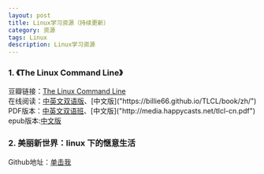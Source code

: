 ```yaml
---
layout: post
title: Linux学习资源（持续更新）
category: 资源
tags: Linux
description: Linux学习资源
---
```


### 1. 《The Linux Command Line》
豆瓣链接：[The Linux Command Line]("http://book.douban.com/subject/6806862/")    
在线阅读：[中英文双语版]("https://billie66.github.io/TLCL/book/")、[中文版]("https://billie66.github.io/TLCL/book/zh/")  
PDF版本：[中英文双语班]("http://media.happycasts.net/tlcl-en-cn.pdf")、[中文版]("http://media.happycasts.net/tlcl-cn.pdf")  
epub版本:[中文版]("https://www.gitbook.com/book/billie66/tlcl-cn/details")

### 2. 美丽新世界：linux 下的惬意生活
Github地址：[单击我]("https://github.com/yangyangwithgnu/the_new_world_linux")

